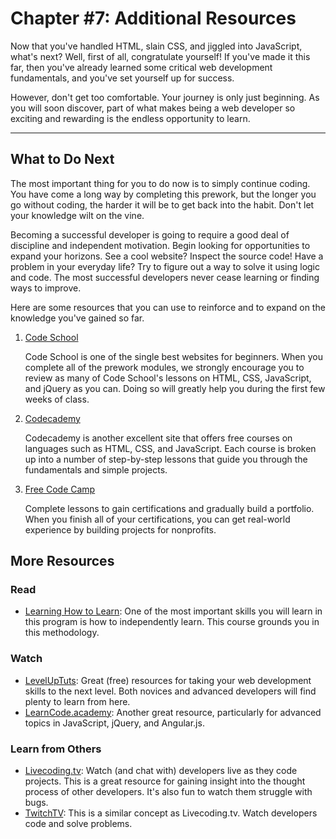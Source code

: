 # Chapter \#7: Additional Resources

Now that you've handled HTML, slain CSS, and jiggled into JavaScript, what's next? Well, first of all, congratulate yourself! If you've made it this far, then you've already learned some critical web development fundamentals, and you've set yourself up for success.

However, don't get too comfortable. Your journey is only just beginning. As you will soon discover, part of what makes being a web developer so exciting and rewarding is the endless opportunity to learn.

---

## What to Do Next

The most important thing for you to do now is to simply continue coding. You have come a long way by completing this prework, but the longer you go without coding, the harder it will be to get back into the habit. Don't let your knowledge wilt on the vine.

Becoming a successful developer is going to require a good deal of discipline and independent motivation. Begin looking for opportunities to expand your horizons. See a cool website? Inspect the source code! Have a problem in your everyday life? Try to figure out a way to solve it using logic and code. The most successful developers never cease learning or finding ways to improve.

Here are some resources that you can use to reinforce and to expand on the knowledge you've gained so far.

1. [Code School](https://www.codeschool.com)

   Code School is one of the single best websites for beginners. When you complete all of the prework modules, we strongly encourage you to review as many of Code School's lessons on HTML, CSS, JavaScript, and jQuery as you can. Doing so will greatly help you during the first few weeks of class.

2. [Codecademy](https://www.codecademy.com)

   Codecademy is another excellent site that offers free courses on languages such as HTML, CSS, and JavaScript. Each course is broken up into a number of step-by-step lessons that guide you through the fundamentals and simple projects.

3. [Free Code Camp](https://www.freecodecamp.com)

   Complete lessons to gain certifications and gradually build a portfolio. When you finish all of your certifications, you can get real-world experience by building projects for nonprofits.

## More Resources

### Read

* [Learning How to Learn](https://www.coursera.org/learn/learning-how-to-learn): One of the most important skills you will learn in this program is how to independently learn. This course grounds you in this methodology.

### Watch

* [LevelUpTuts](https://www.youtube.com/user/LevelUpTuts): Great \(free\) resources for taking your web development skills to the next level. Both novices and advanced developers will find plenty to learn from here.
* [LearnCode.academy](https://www.youtube.com/user/learncodeacademy): Another great resource, particularly for advanced topics in JavaScript, jQuery, and Angular.js.

### Learn from Others

- [Livecoding.tv](https://www.livecoding.tv/): Watch \(and chat with\) developers live as they code projects. This is a great resource for gaining insight into the thought process of other developers. It's also fun to watch them struggle with bugs.
- [TwitchTV](https://www.twitch.tv/directory/game/Creative/programming): This is a similar concept as Livecoding.tv. Watch developers code and solve problems. 


